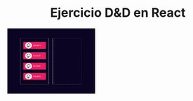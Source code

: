 
<h1 align="center"> Ejercicio D&D en React</h1>


<img src="https://github.com/Aidablaya/drag-and-drop-react/blob/main/src/images/D%26D.png" width="200" height="150">
